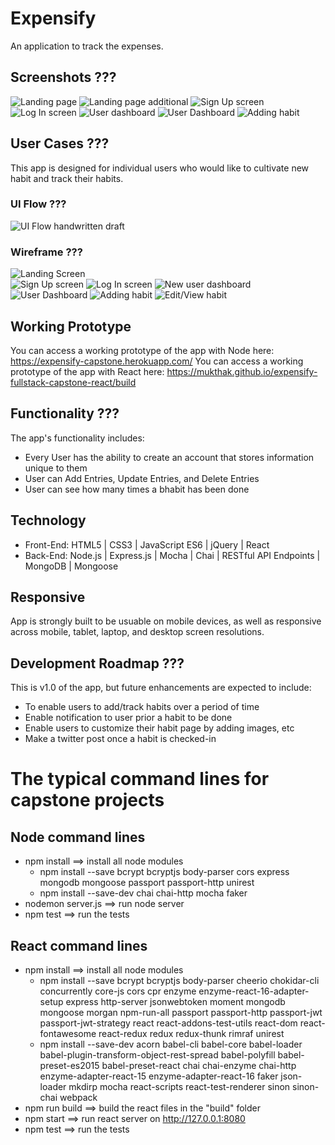 # Expensify
An application to track the expenses.

## Screenshots ???
![Landing page](https://github.com/mukthaK/habit-tracking-full-stack-capstone/blob/master/website-images/homePage.png "Landing page")
![Landing page additional](https://github.com/mukthaK/habit-tracking-full-stack-capstone/blob/master/website-images/homePage1.png "Landing page")
![Sign Up screen](https://github.com/mukthaK/habit-tracking-full-stack-capstone/blob/master/website-images/signup.png "Sign Up screen")
![Log In screen](https://github.com/mukthaK/habit-tracking-full-stack-capstone/blob/master/website-images/login.png "Log In screen")
![User dashboard](https://github.com/mukthaK/habit-tracking-full-stack-capstone/blob/master/website-images/dashboard.png "User dashboard")
![User Dashboard](https://github.com/mukthaK/habit-tracking-full-stack-capstone/blob/master/website-images/dashboard1.png "User Dashboard")
![Adding habit](https://github.com/mukthaK/habit-tracking-full-stack-capstone/blob/master/website-images/addHabit.png "Adding Habit")


## User Cases ???
This app is designed for individual users who would like to cultivate new habit and track their habits.

### UI Flow ???
![UI Flow handwritten draft](https://github.com/mukthaK/habit-tracking-full-stack-capstone/blob/master/github-images/uiflow.png)

### Wireframe ???
![Landing Screen](https://github.com/mukthaK/habit-tracking-full-stack-capstone/blob/master/github-images/landingpage.png "Landing screen") \
![Sign Up screen](https://github.com/mukthaK/habit-tracking-full-stack-capstone/blob/master/github-images/signupPage.png "Sign Up screen")
![Log In screen](https://github.com/mukthaK/habit-tracking-full-stack-capstone/blob/master/github-images/loginPage.png "Log In screen")
![New user dashboard](https://github.com/mukthaK/habit-tracking-full-stack-capstone/blob/master/github-images/newUserDashboard.png "New user dashboard")
![User Dashboard](https://github.com/mukthaK/habit-tracking-full-stack-capstone/blob/master/github-images/userDashboard.png "User Dashboard")
![Adding habit](https://github.com/mukthaK/habit-tracking-full-stack-capstone/blob/master/github-images/addNewHabit.png "Adding Habit")
![Edit/View habit](https://github.com/mukthaK/habit-tracking-full-stack-capstone/blob/master/github-images/editHabit.png "Edit/View habit")

## Working Prototype
You can access a working prototype of the app with Node here: https://expensify-capstone.herokuapp.com/
You can access a working prototype of the app with React here: https://mukthak.github.io/expensify-fullstack-capstone-react/build

## Functionality ???
The app's functionality includes:
* Every User has the ability to create an account that stores information unique to them
* User can Add Entries, Update Entries, and Delete Entries
* User can see how many times a bhabit has been done

## Technology
* Front-End: HTML5 | CSS3 | JavaScript ES6 | jQuery | React
* Back-End: Node.js | Express.js | Mocha | Chai | RESTful API Endpoints | MongoDB | Mongoose

## Responsive
App is strongly built to be usuable on mobile devices, as well as responsive across mobile, tablet, laptop, and desktop screen resolutions.

## Development Roadmap ???
This is v1.0 of the app, but future enhancements are expected to include:
* To enable users to add/track habits over a period of time
* Enable notification to user prior a habit to be done
* Enable users to customize their habit page by adding images, etc
* Make a twitter post once a habit is checked-in

#  The typical command lines for capstone projects

## Node command lines
* npm install ==> install all node modules
    * npm install --save bcrypt bcryptjs body-parser cors express mongodb mongoose passport passport-http unirest
    * npm install --save-dev chai chai-http mocha faker
* nodemon server.js ==> run node server
* npm test ==> run the tests

## React command lines
* npm install ==> install all node modules
    * npm install --save bcrypt bcryptjs body-parser cheerio chokidar-cli concurrently core-js cors cpr enzyme enzyme-react-16-adapter-setup express http-server jsonwebtoken moment mongodb mongoose morgan npm-run-all passport passport-http passport-jwt passport-jwt-strategy react react-addons-test-utils react-dom react-fontawesome react-redux redux redux-thunk rimraf unirest
    * npm install --save-dev acorn babel-cli babel-core babel-loader babel-plugin-transform-object-rest-spread babel-polyfill babel-preset-es2015 babel-preset-react chai chai-enzyme chai-http enzyme-adapter-react-15 enzyme-adapter-react-16 faker json-loader mkdirp mocha react-scripts react-test-renderer sinon sinon-chai webpack
* npm run build ==> build the react files in the "build" folder
* npm start ==> run react server on http://127.0.0.1:8080
* npm test ==> run the tests
